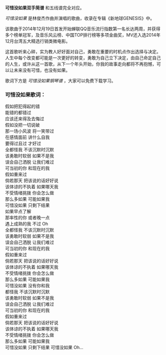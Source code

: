 

**可惜没如果双手简谱** 和五线谱完全对应。

_可惜没如果_ 是林俊杰作曲并演唱的歌曲，收录在专辑《新地球GENESIS》中。

该歌曲于2014年12月19日首发开始蝉联QQ音乐流行指数第一名长达两周，并获得多个榜单冠军，及音乐风云榜、中国TOP排行榜等多项金曲奖，MV还入选2014年12月台湾五大精选行销类微电影。

这首歌听来心碎，实为教人好好面对自己，勇敢在重要的时机点作出选择与决定。人生中每个改变都可能是一次更好的转变，勇敢为自己立下决定，由自己命定自己的人生，或许从这一首歌，从下一个年头开始，你我的故事走向都将不再抱憾，可以让未来没有可惜，也没有如果。

歌词下方是 _可惜没如果钢琴谱_ ，大家可以免费下载学习。

### 可惜没如果歌词：

假如把犯得起的错  
能错的都错过  
应该还来得及去悔过  
假如没把一切说破  
那一场小风波 将一笑带过  
在感情面前 讲什么自我  
要得过且过 才好过  
全都怪我 不该沉默时沉默  
该勇敢时软弱 如果不是我  
误会自己洒脱 让我们难过  
可当初的你 和现在的我  
假如重来过  
倘若那天 把该说的话好好说  
该体谅的不执着 如果哪天我  
不受情绪挑拨 你会怎么做  
那么多如果 可能如果我  
可惜没如果 只剩下结果  
如果早点了解  
那率性的你 或者晚一点  
遇上成熟的我 不过 Oh  
全都怪我 不该沉默时沉默  
该勇敢时软弱 如果不是我  
误会自己洒脱 让我们难过  
可当初的你 和现在的我  
假如重来过  
倘若那天 把该说的话好好说  
该体谅的不执着 如果哪天我  
不受情绪挑拨 你会怎么做  
那么多如果 可能如果我  
可惜没如果 没有你和我  
都怪我 不该沉默时沉默  
该勇敢时软弱 如果不是我  
误会自己洒脱 让我们难过  
可当初的你 和现在的我  
假如重来过  
倘若那天 把该说的话好好说  
该体谅的不执着 如果哪天我  
不受情绪挑拨 你会怎么做  
那么多如果 可能如果我  
可惜没如果 只剩下结果 可惜没如果 Oh...

